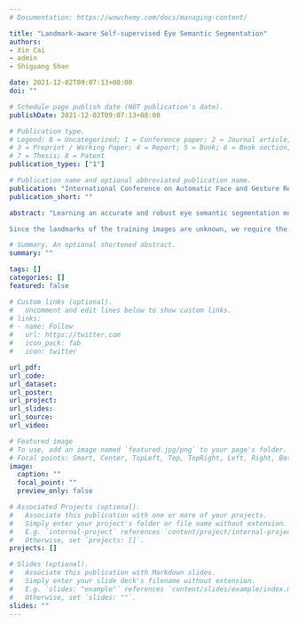 ```yaml
---
# Documentation: https://wowchemy.com/docs/managing-content/

title: "Landmark-aware Self-supervised Eye Semantic Segmentation"
authors:
- Xin Cai
- admin
- Shiguang Shan

date: 2021-12-02T09:07:13+08:00
doi: ""

# Schedule page publish date (NOT publication's date).
publishDate: 2021-12-02T09:07:13+08:00

# Publication type.
# Legend: 0 = Uncategorized; 1 = Conference paper; 2 = Journal article;
# 3 = Preprint / Working Paper; 4 = Report; 5 = Book; 6 = Book section;
# 7 = Thesis; 8 = Patent
publication_types: ["1"]

# Publication name and optional abbreviated publication name.
publication: "International Conference on Automatic Face and Gesture Recognition, 2021"
publication_short: ""

abstract: "Learning an accurate and robust eye semantic segmentation model generally requires enormous training data with delicate segmentation annotations. However, labeling the data is time-consuming and manpower consuming. To address this issue, we propose to segment the eyes using unlabelled eye images and a weak empirical prior on the eye shape. To make the segmentation interpretable, we leverage the prior knowledge of eye shape by converting the self-supervised learned landmarks of each eye component to the segmentation maps. Specifically, we design a symmetrical auto-encoder architecture to learn disentangled representations of eye appearance and eye shape in a self-supervised manner. The eye shape is represented as the landmarks on the eyes. The proposed method encodes the eye images into the eye shapes and appearance features and then it reconstructs the image according to the eye shape and the appearance feature of another image.

Since the landmarks of the training images are unknown, we require the generated landmarks' pictorial representations to have the same distribution as a known prior by minimizing an adversarial loss. Experiments on TEyeD and UnitySeg datasets demonstrate that the proposed self-supervised method is comparable with supervised ones. When the labeled data is insufficient, the proposed self-supervised method provides a better pre-trained model than other initialization methods."

# Summary. An optional shortened abstract.
summary: ""

tags: []
categories: []
featured: false

# Custom links (optional).
#   Uncomment and edit lines below to show custom links.
# links:
# - name: Follow
#   url: https://twitter.com
#   icon_pack: fab
#   icon: twitter

url_pdf:
url_code:
url_dataset:
url_poster:
url_project:
url_slides:
url_source:
url_video:

# Featured image
# To use, add an image named `featured.jpg/png` to your page's folder. 
# Focal points: Smart, Center, TopLeft, Top, TopRight, Left, Right, BottomLeft, Bottom, BottomRight.
image:
  caption: ""
  focal_point: ""
  preview_only: false

# Associated Projects (optional).
#   Associate this publication with one or more of your projects.
#   Simply enter your project's folder or file name without extension.
#   E.g. `internal-project` references `content/project/internal-project/index.md`.
#   Otherwise, set `projects: []`.
projects: []

# Slides (optional).
#   Associate this publication with Markdown slides.
#   Simply enter your slide deck's filename without extension.
#   E.g. `slides: "example"` references `content/slides/example/index.md`.
#   Otherwise, set `slides: ""`.
slides: ""
---
```

